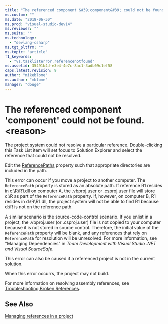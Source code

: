 ```yaml
---
title: "The referenced component &#39;component&#39; could not be found. &lt;reason&gt; | Microsoft Docs"
ms.custom: ""
ms.date: "2018-06-30"
ms.prod: "visual-studio-dev14"
ms.reviewer: ""
ms.suite: ""
ms.technology: 
  - "devlang-csharp"
ms.tgt_pltfrm: ""
ms.topic: "article"
f1_keywords: 
  - "vs.tasklisterror.referencenotfound"
ms.assetid: 35491b4d-e3e4-4e7c-8ac1-3adb09c1ef58
caps.latest.revision: 9
author: "mikeblome"
ms.author: "mblome"
manager: "douge"
---
```

# The referenced component &#39;component&#39; could not be found. &lt;reason&gt;
The project system could not resolve a particular reference. Double-clicking this Task List item will set focus to Solution Explorer and select the reference that could not be resolved.  
  
 Edit the [ReferencePaths](http://msdn.microsoft.com/en-us/8e549b39-7256-456a-8fd7-089b23facf9c) property such that appropriate directories are included in the path.  
  
 This error can occur if you move a project to another computer. The `ReferencePath` property is stored as an absolute path. If reference R1 resides in c:\R\R1.dll on computer A, the .vbproj.user or .csproj.user file will store c:\R as part of the `ReferencePath` property. If, however, on computer B, R1 resides in d:\R\R1.dll, the project system will not be able to find R1 because d:\R is not on the reference path.  
  
 A similar scenario is the source-code-control scenario. If you enlist in a project, the .vbproj.user (or .csproj.user) file is not copied to your computer because it is not stored in source control. Therefore, the initial value of the `ReferencePath` property will be blank, and any references that rely on `ReferencePath` for resolution will be unresolved. For more information, see "Managing Dependencies" in *Team Development with Visual Studio .NET and Visual SourceSafe*.  
  
 This error can also be caused if a referenced project is not in the current solution.  
  
 When this error occurrs, the project may not build.  
  
 For more information on resolving assembly references, see [Troubleshooting Broken References](../ide/troubleshooting-broken-references.md).  
  
## See Also  
 [Managing references in a project](../ide/managing-references-in-a-project.md)